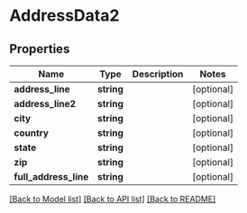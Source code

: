 # AddressData2

## Properties
Name | Type | Description | Notes
------------ | ------------- | ------------- | -------------
**address_line** | **string** |  | [optional] 
**address_line2** | **string** |  | [optional] 
**city** | **string** |  | [optional] 
**country** | **string** |  | [optional] 
**state** | **string** |  | [optional] 
**zip** | **string** |  | [optional] 
**full_address_line** | **string** |  | [optional] 

[[Back to Model list]](../README.md#documentation-for-models) [[Back to API list]](../README.md#documentation-for-api-endpoints) [[Back to README]](../README.md)


